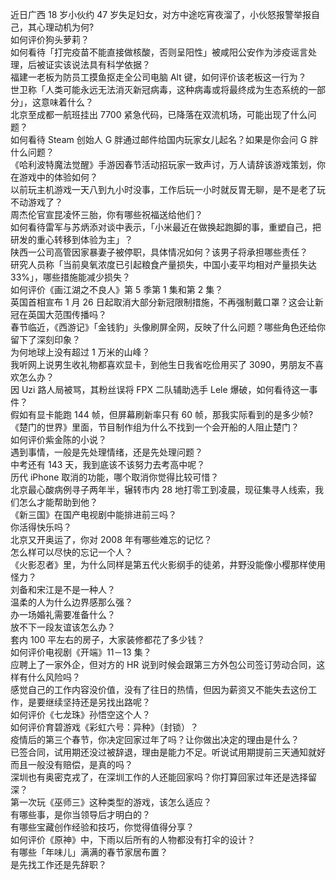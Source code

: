 近日广西 18 岁小伙约 47 岁失足妇女，对方中途吃宵夜溜了，小伙怒报警举报自己，其心理动机为何?  
如何评价狗头萝莉？  
如何看待「打完疫苗不能直接做核酸，否则呈阳性」被咸阳公安作为涉疫谣言处理，后被证实该说法具有科学依据？  
福建一老板为防员工摸鱼抠走全公司电脑 Alt 键，如何评价该老板这一行为？  
世卫称「人类可能永远无法消灭新冠病毒，这种病毒或将最终成为生态系统的一部分」，这意味着什么？  
北京至成都一航班挂出 7700 紧急代码，已降落在双流机场，可能出现了什么问题？  
如何看待 Steam 创始人 G 胖通过邮件给国内玩家女儿起名？如果是你会问 G 胖什么问题？  
《哈利波特魔法觉醒》手游因春节活动招玩家一致声讨，万人请辞该游戏策划，你在游戏中的体验如何？  
以前玩主机游戏一天八到九小时没事，工作后玩一小时就反胃无聊，是不是老了玩不动游戏了？  
周杰伦官宣昆凌怀三胎，你有哪些祝福送给他们？  
如何看待雷军与苏炳添对谈中表示，「小米最近在做换起跑脚的事，重塑自己，把研发的重心转移到体验为主」？  
陕西一公司高管因家暴妻子被停职，具体情况如何？该男子将承担哪些责任？  
研究人员称「当前臭氧浓度已引起粮食产量损失，中国小麦平均相对产量损失达 33%」，哪些措施能减少损失？  
如何评价《画江湖之不良人》第 5 季第 1 集和第 2 集？  
英国首相宣布 1 月 26 日起取消大部分新冠限制措施，不再强制戴口罩？这会让新冠在英国大范围传播吗？  
春节临近，《西游记》「金钱豹」头像刷屏全网，反映了什么问题？哪些角色还给你留下了深刻印象？  
为何地球上没有超过 1 万米的山峰？  
我听网上说男生收礼物都喜欢显卡，到他生日我省吃俭用买了 3090，男朋友不喜欢怎么办？  
因 Uzi 路人局被骂，其粉丝误将 FPX 二队辅助选手 Lele 爆破，如何看待这一事件？  
假如有显卡能跑 144 帧，但屏幕刷新率只有 60 帧，那我实际看到的是多少帧?  
《楚门的世界》里面，节目制作组为什么不找到一个会开船的人阻止楚门？  
如何评价紫金陈的小说？  
遇到事情，一般是先处理情绪，还是先处理问题？  
中考还有 143 天，我到底该不该努力去考高中呢？  
历代 iPhone 取消的功能，哪个取消你觉得比较可惜？  
北京最心酸病例寻子两年半，辗转市内 28 地打零工到凌晨，现征集寻人线索，我们怎么才能帮助到他？  
《新三国》在国产电视剧中能排进前三吗？  
你活得快乐吗？  
北京又开奥运了，你对 2008 年有哪些难忘的记忆？  
怎么样可以尽快的忘记一个人？  
《火影忍者》里，为什么同样是第五代火影纲手的徒弟，井野没能像小樱那样使用怪力？  
刘备和宋江是不是一种人？  
温柔的人为什么边界感那么强？  
办一场婚礼需要准备什么？  
放不下一段友谊该怎么办？  
套内 100 平左右的房子，大家装修都花了多少钱？  
如何评价电视剧《开端》11－13 集？  
应聘上了一家外企，但对方的 HR 说到时候会跟第三方外包公司签订劳动合同，这样有什么风险吗？  
感觉自己的工作内容没价值，没有了往日的热情，但因为薪资又不能失去这份工作，是要继续坚持还是另找出路呢？  
如何评价《七龙珠》孙悟空这个人？  
如何评价育碧游戏《彩虹六号：异种》（封锁）？  
疫情后的第三个春节，你决定回家过年了吗？让你做出决定的理由是什么？  
已签合同，试用期还没过被辞退，理由是能力不足。听说试用期提前三天通知就好而且一般没有赔偿，是真的吗？  
深圳也有奥密克戎了，在深圳工作的人还能回家吗？你打算回家过年还是选择留深？  
第一次玩《巫师三》这种类型的游戏，该怎么适应？  
有哪些事，是你当领导后才明白的？  
有哪些宝藏创作经验和技巧，你觉得值得分享？  
如何评价《原神》中，下雨以后所有的人物都没有打伞的设计？  
有哪些「年味儿」满满的春节家居布置？  
是先找工作还是先辞职？  
